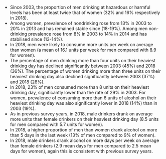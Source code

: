 * Since 2003, the proportion of men drinking at hazardous or harmful levels has been at least twice that of women (32% and 16% respectively in 2018).
* Among women, prevalence of nondrinking rose from 13% in 2003 to 20% in 2013 and has remained stable since (18-19%). Among men non-drinking prevalence rose from 8% in 2003 to 14% in 2014 and has stabilised since (13-14%).
* In 2018, men were likely to consume more units per week on average than women (a mean of 16.1 units per week for men compared with 8.9 for women).
* The percentage of men drinking more than four units on their heaviest drinking day has declined significantly between 2003 (45%) and 2018 (36%). The percentage of women drinking more than three units on their heaviest drinking day also declined significantly between 2003 (37%) and 2018 (28%).
* In 2018, 23% of men consumed more than 8 units on their heaviest drinking day, significantly lower than the rate of 29% in 2003. For women, prevalence of consuming more than 6 units of alcohol on their heaviest drinking day was also significantly lower in 2018 (14%) than in 2003 (19%).
* As in previous survey years, in 2018, male drinkers drank on average more units than female drinkers on their heaviest drinking day (8.5 units for men compared with 5.7 units for women).
* In 2018, a higher proportion of men than women drank alcohol on more than 5 days in the last week (13% of men compared to 9% of women).  
* In 2018, male drinkers drank alcohol on more days per week on average than female drinkers (2.9 mean days for men compared to 2.5 mean days for women), again this is consistent with previous survey years.



